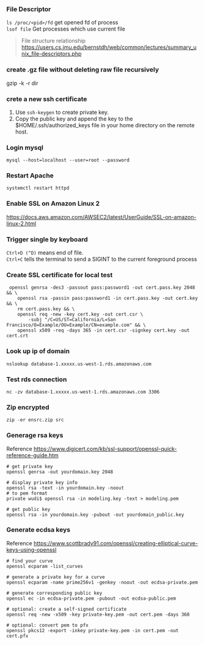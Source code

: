 ### File Descriptor
`ls /proc/<pid>/fd` get opened fd of process  
`lsof file` Get processes which use current file  
> File structure relationship
> https://users.cs.jmu.edu/bernstdh/web/common/lectures/summary_unix_file-descriptors.php

### create .gz file without deleting raw file recursively
gzip -k -r dir

### crete a new ssh certificate
1. Use `ssh-keygen` to create private key.
2. Copy the public key and append the key to the $HOME/.ssh/authorized_keys file in your home directory on the remote host.

### Login mysql
```
mysql --host=localhost --user=root --password
```

### Restart Apache
```
systemctl restart httpd
```

### Enable SSL on Amazon Linux 2

https://docs.aws.amazon.com/AWSEC2/latest/UserGuide/SSL-on-amazon-linux-2.html

### Trigger single by keyboard
`Ctrl+D (^D)` means end of file.\
`Ctrl+C` tells the terminal to send a SIGINT to the current foreground process

### Create SSL certificate for local test

```
 openssl genrsa -des3 -passout pass:password1 -out cert.pass.key 2048 && \
    openssl rsa -passin pass:password1 -in cert.pass.key -out cert.key && \
    rm cert.pass.key && \
    openssl req -new -key cert.key -out cert.csr \
        -subj "/C=US/ST=California/L=San Francisco/O=Example/OU=Example/CN=example.com" && \
    openssl x509 -req -days 365 -in cert.csr -signkey cert.key -out cert.crt
```

### Look up ip of domain

```
nslookup database-1.xxxxx.us-west-1.rds.amazonaws.com
```

### Test rds connection
```
nc -zv database-1.xxxxx.us-west-1.rds.amazonaws.com 3306
```

### Zip encrypted
```
zip -er ensrc.zip src
```

### Generage rsa keys
Reference https://www.digicert.com/kb/ssl-support/openssl-quick-reference-guide.htm
```
# get private key
openssl genrsa -out yourdomain.key 2048

# display private key info
openssl rsa -text -in yourdomain.key -noout
# to pem format
private wudi$ openssl rsa -in modeling.key -text > modeling.pem

# get public key
openssl rsa -in yourdomain.key -pubout -out yourdomain_public.key
```

### Generate ecdsa keys
Reference https://www.scottbrady91.com/openssl/creating-elliptical-curve-keys-using-openssl
```
# find your curve
openssl ecparam -list_curves

# generate a private key for a curve
openssl ecparam -name prime256v1 -genkey -noout -out ecdsa-private.pem

# generate corresponding public key
openssl ec -in ecdsa-private.pem -pubout -out ecdsa-public.pem

# optional: create a self-signed certificate
openssl req -new -x509 -key private-key.pem -out cert.pem -days 360

# optional: convert pem to pfx
openssl pkcs12 -export -inkey private-key.pem -in cert.pem -out cert.pfx
```